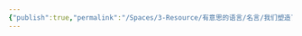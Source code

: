 ```yaml
---
{"publish":true,"permalink":"/Spaces/3-Resource/有意思的语言/名言/我们塑造了工具，工具又塑造了我们。——麦克卢汉《理解媒介：论人的延伸》.md","title":"✨我们塑造了工具，工具又塑造了我们。——麦克卢汉《理解媒介：论人的延伸》","created":"2022-08-18","modified":"2023-03-14","published":"2025-07-12T11:44:32.455+08:00","cssclasses":""}
---
```



